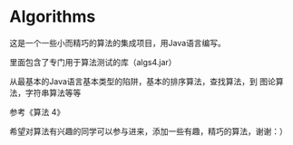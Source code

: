 # Algorithms

这是一个一些小而精巧的算法的集成项目，用Java语言编写。

里面包含了专门用于算法测试的库（algs4.jar）

从最基本的Java语言基本类型的陷阱，基本的排序算法，查找算法，到 图论算法，字符串算法等等

参考《算法 4》

希望对算法有兴趣的同学可以参与进来，添加一些有趣，精巧的算法，谢谢：）
